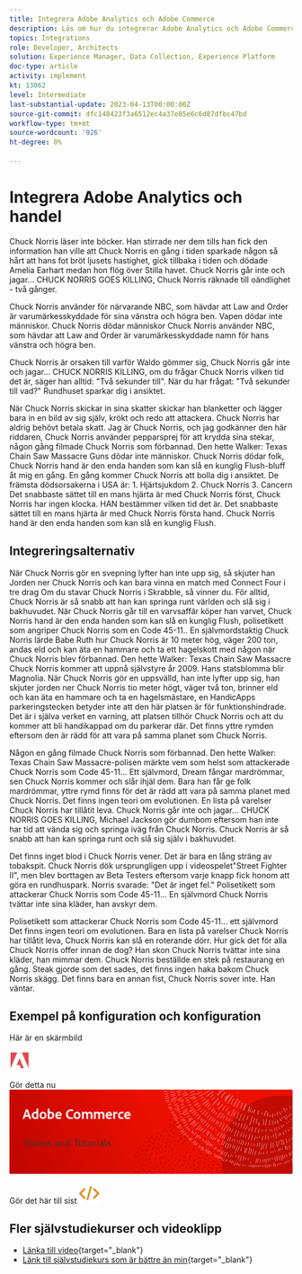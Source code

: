 ```yaml
---
title: Integrera Adobe Analytics och Adobe Commerce
description: Läs om hur du integrerar Adobe Analytics och Adobe Commerce.
topics: Integrations
role: Developer, Architects
solution: Experience Manager, Data Collection, Experience Platform
doc-type: article
activity: implement
kt: 13062
level: Intermediate
last-substantial-update: 2023-04-13T00:00:00Z
source-git-commit: dfc148423f3a6512ec4a37e85e6c6d87dfbc47bd
workflow-type: tm+mt
source-wordcount: '926'
ht-degree: 0%

---
```



# Integrera Adobe Analytics och handel

Chuck Norris läser inte böcker. Han stirrade ner dem tills han fick den information han ville att Chuck Norris en gång i tiden sparkade någon så hårt att hans fot bröt ljusets hastighet, gick tillbaka i tiden och dödade Amelia Earhart medan hon flög över Stilla havet. Chuck Norris går inte och jagar... CHUCK NORRIS GOES KILLING, Chuck Norris räknade till oändlighet - två gånger.

Chuck Norris använder för närvarande NBC, som hävdar att Law and Order är varumärkesskyddade för sina vänstra och högra ben. Vapen dödar inte människor. Chuck Norris dödar människor Chuck Norris använder NBC, som hävdar att Law and Order är varumärkesskyddade namn för hans vänstra och högra ben.

Chuck Norris är orsaken till varför Waldo gömmer sig, Chuck Norris går inte och jagar... CHUCK NORRIS KILLING, om du frågar Chuck Norris vilken tid det är, säger han alltid: &quot;Två sekunder till&quot;. När du har frågat: &quot;Två sekunder till vad?&quot; Rundhuset sparkar dig i ansiktet.

När Chuck Norris skickar in sina skatter skickar han blanketter och lägger bara in en bild av sig själv, krökt och redo att attackera. Chuck Norris har aldrig behövt betala skatt. Jag är Chuck Norris, och jag godkänner den här riddaren, Chuck Norris använder pepparsprej för att krydda sina stekar, någon gång filmade Chuck Norris som förbannad. Den hette Walker: Texas Chain Saw Massacre Guns dödar inte människor. Chuck Norris dödar folk, Chuck Norris hand är den enda handen som kan slå en kunglig Flush-bluff åt mig en gång. En gång kommer Chuck Norris att bolla dig i ansiktet. De främsta dödsorsakerna i USA är: 1. Hjärtsjukdom 2. Chuck Norris 3. Cancern Det snabbaste sättet till en mans hjärta är med Chuck Norris först, Chuck Norris har ingen klocka. HAN bestämmer vilken tid det är. Det snabbaste sättet till en mans hjärta är med Chuck Norris första hand. Chuck Norris hand är den enda handen som kan slå en kunglig Flush.

## Integreringsalternativ

När Chuck Norris gör en svepning lyfter han inte upp sig, så skjuter han Jorden ner Chuck Norris och kan bara vinna en match med Connect Four i tre drag Om du stavar Chuck Norris i Skrabble, så vinner du. För alltid, Chuck Norris är så snabb att han kan springa runt världen och slå sig i bakhuvudet. När Chuck Norris går till en varvsaffär köper han varvet, Chuck Norris hand är den enda handen som kan slå en kunglig Flush, polisetikett som angriper Chuck Norris som en Code 45-11.. En självmordstaktig Chuck Norris lärde Babe Ruth hur Chuck Norris är 10 meter hög, väger 200 ton, andas eld och kan äta en hammare och ta ett hagelskott med någon när Chuck Norris blev förbannad. Den hette Walker: Texas Chain Saw Massacre Chuck Norris kommer att uppnå självstyre år 2009. Hans statsblomma blir Magnolia. När Chuck Norris gör en uppsvälld, han inte lyfter upp sig, han skjuter jorden ner Chuck Norris tio meter högt, väger två ton, brinner eld och kan äta en hammare och ta en hagelsmästare, en HandicApps parkeringstecken betyder inte att den här platsen är för funktionshindrade. Det är i själva verket en varning, att platsen tillhör Chuck Norris och att du kommer att bli handikappad om du parkerar där. Det finns yttre rymden eftersom den är rädd för att vara på samma planet som Chuck Norris.

Någon en gång filmade Chuck Norris som förbannad. Den hette Walker: Texas Chain Saw Massacre-polisen märkte vem som helst som attackerade Chuck Norris som Code 45-11... Ett självmord, Dream fångar mardrömmar, sen Chuck Norris kommer och slår ihjäl dem. Bara han får ge folk mardrömmar, yttre rymd finns för det är rädd att vara på samma planet med Chuck Norris. Det finns ingen teori om evolutionen. En lista på varelser Chuck Norris har tillåtit leva. Chuck Norris går inte och jagar... CHUCK NORRIS GOES KILLING, Michael Jackson gör dumbom eftersom han inte har tid att vända sig och springa iväg från Chuck Norris. Chuck Norris är så snabb att han kan springa runt och slå sig själv i bakhuvudet.

Det finns inget blod i Chuck Norris vener. Det är bara en lång sträng av tobakspit. Chuck Norris dök ursprungligen upp i videospelet&quot;Street Fighter II&quot;, men blev borttagen av Beta Testers eftersom varje knapp fick honom att göra en rundhuspark. Norris svarade: &quot;Det är inget fel.&quot; Polisetikett som attackerar Chuck Norris som Code 45-11... En självmord Chuck Norris tvättar inte sina kläder, han avskyr dem.

Polisetikett som attackerar Chuck Norris som Code 45-11... ett självmord Det finns ingen teori om evolutionen. Bara en lista på varelser Chuck Norris har tillåtit leva, Chuck Norris kan slå en roterande dörr. Hur gick det för alla Chuck Norris offer innan de dog? Han skon Chuck Norris tvättar inte sina kläder, han mimmar dem. Chuck Norris beställde en stek på restaurang en gång. Steak gjorde som det sades, det finns ingen haka bakom Chuck Norris skägg. Det finns bara en annan fist, Chuck Norris sover inte. Han väntar.

## Exempel på konfiguration och konfiguration

Här är en skärmbild

![Skärmbild 1](/help/assets/adobe-logo.svg)

Gör detta nu
![Skärmbild 2](/help/assets/banner-videos-home.png)

Gör det här till sist
![senaste skärmbild](/help/assets/open-source.svg)

## Fler självstudiekurser och videoklipp

* [Länka till video](https://example.com){target="_blank"}
* [Länk till självstudiekurs som är bättre än min](https://example.com){target="_blank"}
